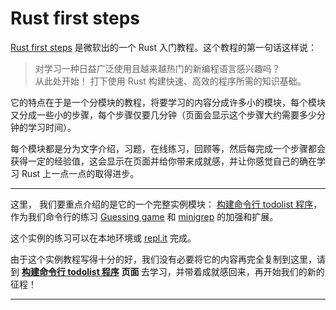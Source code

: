 # Rust first steps

[Rust first steps][1] 是微软出的一个 Rust 入门教程。这个教程的第一句话这样说：

> 对学习一种日益广泛使用且越来越热门的新编程语言感兴趣吗？  
> 从此处开始！ 打下使用 Rust 构建快速、高效的程序所需的知识基础。

它的特点在于是一个分模块的教程，将要学习的内容分成许多小的模块，每个模块又分成一些小的步骤，每个步骤仅要几分钟（页面会显示这个步骤大约需要多少分钟的学习时间）。

每个模块都是分为文字介绍，习题，在线练习，回顾等，然后每完成一个步骤都会获得一定的经验值，这会显示在页面并给你带来成就感，并让你感觉自己的确在学习 Rust 上一点一点的取得进步。

---

这里， 我们要重点介绍的是它的一个完整实例模块： [构建命令行 todolist 程序](https://docs.microsoft.com/zh-cn/learn/modules/rust-create-command-line-program/)， 作为我们命令行的练习 [Guessing game](./guessgame/index.html) 和 [minigrep](./minigrep/index.html) 的加强和扩展。

这个实例的练习可以在本地环境或 [repl.it](https://repl.it/) 完成。

由于这个实例教程写得十分的好，我们没有必要将它的内容再完全复制到这里，请到 <strong> [构建命令行 todolist 程序](https://docs.microsoft.com/zh-cn/learn/modules/rust-create-command-line-program/) 页面 </strong>去学习，并带着成就感回来，再开始我们的新的征程！

--- 

[1]: https://docs.microsoft.com/zh-cn/learn/paths/rust-first-steps/    "微软 Take your first steps of Rust"

